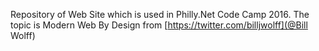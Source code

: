 Repository of Web Site which is used in Philly.Net Code Camp 2016. The topic is Modern Web By Design from [https://twitter.com/billjwolff](@Bill Wolff)
